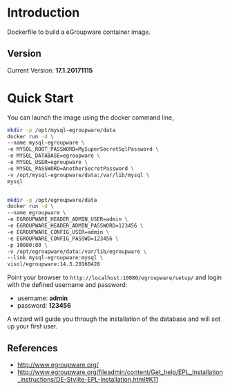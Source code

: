 # Introduction

Dockerfile to build a eGroupware container image.

## Version

Current Version: **17.1.20171115**

# Quick Start

You can launch the image using the docker command line,

```bash
mkdir -p /opt/mysql-egroupware/data
docker run -d \
--name mysql-egroupware \
-e MYSQL_ROOT_PASSWORD=MySuperSecretSqlPassword \
-e MYSQL_DATABASE=egroupware \
-e MYSQL_USER=egroupware \
-e MYSQL_PASSWORD=AnotherSecretPassword \
-v /opt/mysql-egroupware/data:/var/lib/mysql \
mysql


mkdir -p /opt/egroupware/data
docker run -d \
--name egroupware \
-e EGROUPWARE_HEADER_ADMIN_USER=admin \
-e EGROUPWARE_HEADER_ADMIN_PASSWORD=123456 \
-e EGROUPWARE_CONFIG_USER=admin \
-e EGROUPWARE_CONFIG_PASSWD=123456 \
-p 10080:80 \
-v /opt/egroupware/data:/var/lib/egroupware \
--link mysql-egroupware:mysql \
visol/egroupware:14.3.20160428
```

Point your browser to `http://localhost:10080/egroupware/setup/` and login with the defined username and password:

* username: **admin**
* password: **123456**

A wizard will guide you through the installation of the database and will set up your first user.

## References
  * http://www.egroupware.org/
  * http://www.egroupware.org/fileadmin/content/Get_help/EPL_Installation_instructions/DE-Stylite-EPL-Installation.html#K11
